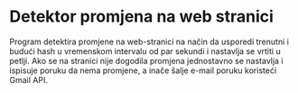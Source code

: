 # Detektor promjena na web stranici
Program detektira promjene na web-stranici na način da usporedi trenutni i budući hash u vremenskom intervalu od par sekundi i nastavlja se vrtiti u petlji. Ako se na stranici nije dogodila promjena jednostavno se nastavlja i ispisuje poruku da nema promjene, a inače šalje e-mail poruku koristeći Gmail API.
